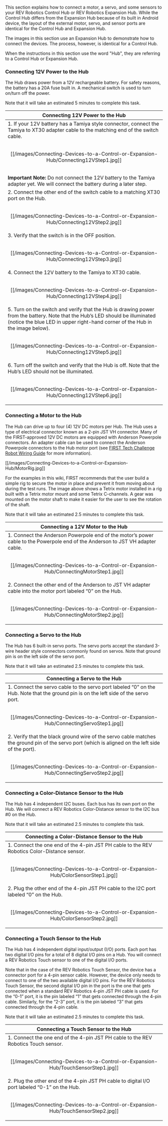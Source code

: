 This section explains how to connect a motor, a servo, and some sensors to your REV Robotics Control Hub or REV Robotics Expansion Hub.  While the Control Hub differs from the Expansion Hub because of its built in Android device, the layout of the external motor, servo, and sensor ports are identical for the Control Hub and Expansion Hub.

The images in this section use an Expansion Hub to demonstrate how to connect the devices.  The process, however, is identical for a Control Hub. 

When the instructions in this section use the word "Hub", they are referring to a Control Hub or Expansion Hub.

### Connecting 12V Power to the  Hub
The Hub draws power from a 12V rechargeable battery.  For safety reasons, the battery has a 20A fuse built in.  A mechanical switch is used to turn on/turn off the power.

Note that it will take an estimated 5 minutes to complete this task. 

| Connecting 12V Power to the Hub |
| ---- |
| 1. If your 12V battery has a Tamiya style connector, connect the Tamiya to XT30 adapter cable to the matching end of the switch cable.<br/><br/><p align="center">[[/images/Connecting-Devices-to-a-Control-or-Expansion-Hub/Connecting12VStep1.jpg]]</p><br/>**Important Note:** Do not connect the 12V battery to the Tamiya adapter yet.  We will connect the battery during a later step. |
| 2. Connect the other end of the switch cable to a matching XT30 port on the Hub.<br/><br/><p align="center">[[/images/Connecting-Devices-to-a-Control-or-Expansion-Hub/Connecting12VStep2.jpg]]</p> |
| 3. Verify that the switch is in the OFF position.<br/><br/><p align="center">[[/images/Connecting-Devices-to-a-Control-or-Expansion-Hub/Connecting12VStep3.jpg]]</p> |
| 4. Connect the 12V battery to the Tamiya to XT30 cable.<br/><br/><p align="center">[[/images/Connecting-Devices-to-a-Control-or-Expansion-Hub/Connecting12VStep4.jpg]]</p> |
| 5. Turn on the switch and verify that the Hub is drawing power from the battery.  Note that the Hub’s LED should be illuminated (notice the blue LED in upper right-hand corner of the Hub in the image below).<br/><br/><p align="center">[[/images/Connecting-Devices-to-a-Control-or-Expansion-Hub/Connecting12VStep5.jpg]]</p> |
| 6. Turn off the switch and verify that the Hub is off.  Note that the Hub’s LED should not be illuminated.<br/><br/><p align="center">[[/images/Connecting-Devices-to-a-Control-or-Expansion-Hub/Connecting12VStep6.jpg]]</p> |

### Connecting a Motor to the Hub
The Hub can drive up to four (4) 12V DC motors per Hub.  The Hub uses a type of electrical connector known as a 2-pin JST VH connector.  Many of the FIRST-approved 12V DC motors are equipped with Anderson Powerpole connectors.  An adapter cable can be used to connect the Anderson Powerpole connectors to the Hub motor port (see [FIRST Tech Challenge Robot Wiring Guide](https://www.firstinspires.org/sites/default/files/uploads/resource_library/ftc/robot-wiring-guide.pdf) for more information).
<p align="center">

[[/images/Connecting-Devices-to-a-Control-or-Expansion-Hub/MotorRig.jpg]]

</p>

For the examples in this wiki, FIRST recommends that the user build a simple rig to secure the motor in place and prevent it from moving about during the test runs.  The image above shows a Tetrix motor installed in a rig built with a Tetrix motor mount and some Tetrix C-channels.  A gear was mounted on the motor shaft to make it easier for the user to see the rotation of the shaft.

Note that it will take an estimated 2.5 minutes to complete this task.

| Connecting a 12V Motor to the Hub |
| ---- |
| 1. Connect the Anderson Powerpole end of the motor’s power cable to the Powerpole end of the Anderson to JST VH adapter cable.  <br/><br/><p align="center">[[/images/Connecting-Devices-to-a-Control-or-Expansion-Hub/ConnectingMotorStep1.jpg]] </p> |
| 2. Connect the other end of the Anderson to JST VH adapter cable into the motor port labeled “0” on the Hub.<br/><br/><p align="center">[[/images/Connecting-Devices-to-a-Control-or-Expansion-Hub/ConnectingMotorStep2.jpg]]</p> |

### Connecting a Servo to the Hub
The Hub has 6 built-in servo ports.  The servo ports accept the standard 3-wire header style connectors commonly found on servos.  Note that ground pin is on the left side of the servo port.

Note that it will take an estimated 2.5 minutes to complete this task.

| Connecting a Servo to the Hub |
| ---- |
| 1. Connect the servo cable to the servo port labeled “0” on the Hub.  Note that the ground pin is on the left side of the servo port. <br/><br/><p align="center">[[/images/Connecting-Devices-to-a-Control-or-Expansion-Hub/ConnectingServoStep1.jpg]] </p> |
| 2. Verify that the black ground wire of the servo cable matches the ground pin of the servo port (which is aligned on the left side of the port).<br/><br/><p align="center">[[/images/Connecting-Devices-to-a-Control-or-Expansion-Hub/ConnectingServoStep2.jpg]]</p> |

### Connecting a Color-Distance Sensor to the Hub
The Hub has 4 independent I2C buses.  Each bus has its own port on the Hub.  We will connect a REV Robotics Color-Distance sensor to the I2C bus #0 on the Hub.

Note that it will take an estimated 2.5 minutes to complete this task.

| Connecting a Color-Distance Sensor to the Hub |
| ---- |
| 1. Connect the one end of the 4-pin JST PH cable to the REV Robotics Color-Distance sensor. <br/><br/><p align="center">[[/images/Connecting-Devices-to-a-Control-or-Expansion-Hub/ColorSensorStep1.jpg]] </p> |
| 2. Plug the other end of the 4-pin JST PH cable to the I2C port labeled “0” on the Hub.<br/><br/><p align="center">[[/images/Connecting-Devices-to-a-Control-or-Expansion-Hub/ColorSensorStep2.jpg]]</p> |

### Connecting a Touch Sensor to the Hub
The Hub has 4 independent digital input/output (I/O) ports.  Each port has two digital I/O pins for a total of 8 digital I/O pins on a Hub. You will connect a REV Robotics Touch sensor to one of the digital I/O ports.  

Note that in the case of the REV Robotics Touch Sensor, the device has a connector port for a 4-pin sensor cable.  However, the device only needs to connect to one of the two available digital I/O pins.  For the REV Robotics Touch Sensor, the second digital I/O pin in the port is the one that gets connected when a standard REV Robotics 4-pin JST PH cable is used.  For the “0-1” port, it is the pin labeled “1” that gets connected through the 4-pin cable.  Similarly, for the “2-3” port, it is the pin labeled “3” that gets connected through the 4-pin cable.

Note that it will take an estimated 2.5 minutes to complete this task.

| Connecting a Touch Sensor to the Hub |
| ---- |
| 1. Connect the one end of the 4-pin JST PH cable to the REV Robotics Touch sensor. <br/><br/><p align="center">[[/images/Connecting-Devices-to-a-Control-or-Expansion-Hub/TouchSensorStep1.jpg]] </p> |
| 2. Plug the other end of the 4-pin JST PH cable to digital I/O port labeled “0-1” on the Hub.<br/><br/><p align="center">[[/images/Connecting-Devices-to-a-Control-or-Expansion-Hub/TouchSensorStep2.jpg]]</p> |